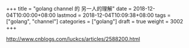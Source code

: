 +++
title = "golang channel 的 另一人的理解"
date = 2018-12-04T10:00:00+08:00
lastmod = 2018-12-04T10:09:38+08:00
tags = ["golang", "channel"]
categories = ["golang"]
draft = true
weight = 3002
+++

<http://www.cnblogs.com/luckcs/articles/2588200.html>
